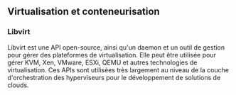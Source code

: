 ## Virtualisation et conteneurisation

### Libvirt

Libvirt est une API open-source, ainsi qu'un daemon et un outil de gestion pour gérer des
plateformes de virtualisation. Elle peut être utilisée pour gérer KVM, Xen, VMware, ESXi, QEMU et
autres technologies de virtualisation. Ces APIs sont utilisées très largement au niveau de la couche
d'orchestration des hyperviseurs pour le développement de solutions de clouds.
